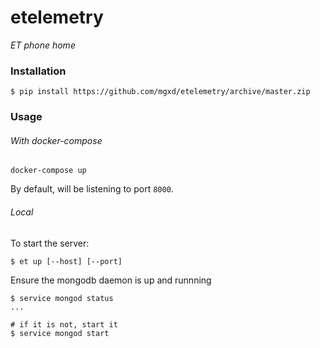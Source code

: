 # etelemetry
*ET phone home*

### Installation

```
$ pip install https://github.com/mgxd/etelemetry/archive/master.zip
```

### Usage


###### With docker-compose

```
docker-compose up
```

By default, will be listening to port `8000`.

###### Local

To start the server:

```
$ et up [--host] [--port]
```

Ensure the mongodb daemon is up and runnning

```
$ service mongod status
...

# if it is not, start it
$ service mongod start
```
